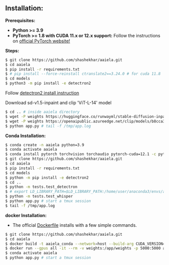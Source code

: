 ## Installation:

**Prerequisites:**

- **Python >= 3.9**
- **PyTorch >= 1.8 with CUDA 11.x or 12.x support:**
  Follow the instructions on [official PyTorch website!](https://pytorch.org/)

**Steps:**

```bash
$ git clone https://github.com/shashekhar/aaiela.git
$ cd aaiela
$ pip install -r requirements.txt
$ # pip install --force-reinstall ctranslate2==3.24.0 # for cuda 11.8
$ cd models
$ python3 -m pip install -e detectron2
```

Follow [detectron2 install instruction](https://detectron2.readthedocs.io/en/latest/tutorials/install.html)

Download sd-v1.5-inpaint and clip 'ViT-L-14' model

```bash
$ cd .. # inside aaiela directory
$ wget -P weights https://huggingface.co/runwayml/stable-diffusion-inpainting/resolve/main/sd-v1-5-inpainting.ckpt
$ wget -P weights https://openaipublic.azureedge.net/clip/models/b8cca3fd41ae0c99ba7e8951adf17d267cdb84cd88be6f7c2e0eca1737a03836/ViT-L-14.pt
$ python app.py # tail -f /tmp/app.log
```

**Conda Installation:**

```bash
$ conda create -n aaiela python=3.9
$ conda activate aaiela
$ conda install pytorch torchvision torchaudio pytorch-cuda=12.1 -c pytorch -c nvidia # or 11.8
$ git clone https://github.com/shashekhar/aaiela.git
$ cd aaiela
$ pip install -r requirements.txt
$ cd models
$ python -m pip install -e detectron2
$ cd ..
$ python -m tests.test_detectron
$ # export LD_LIBRARY_PATH=$LD_LIBRARY_PATH:/home/user/anaconda3/envs/aaiela/lib/python3.9/site-packages/torch/lib
$ python -m tests.test_whisper
$ python app.py # start a tmux session
$ tail -f /tmp/app.log
```

**docker Installation:**

- The official [Dockerfile](Dockerfile) installs with a few simple commands.

```bash
$ git clone https://github.com/shashekhar/aaiela.git
$ cd aaiela
$ docker build -t aaiela_conda --network=host --build-arg CUDA_VERSION=12.1 . # or 11.8
$ docker run --gpus all -it --rm -v weights:/app/weights -p 5000:5000 aaiela_conda
$ conda activate aaiela
$ python app.py # start a tmux session
```
